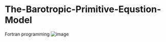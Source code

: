 # The-Barotropic-Primitive-Equstion-Model
Fortran programming
![image](https://user-images.githubusercontent.com/78671415/172522297-a65a7006-dacd-4f85-8878-e741f9892653.png)

